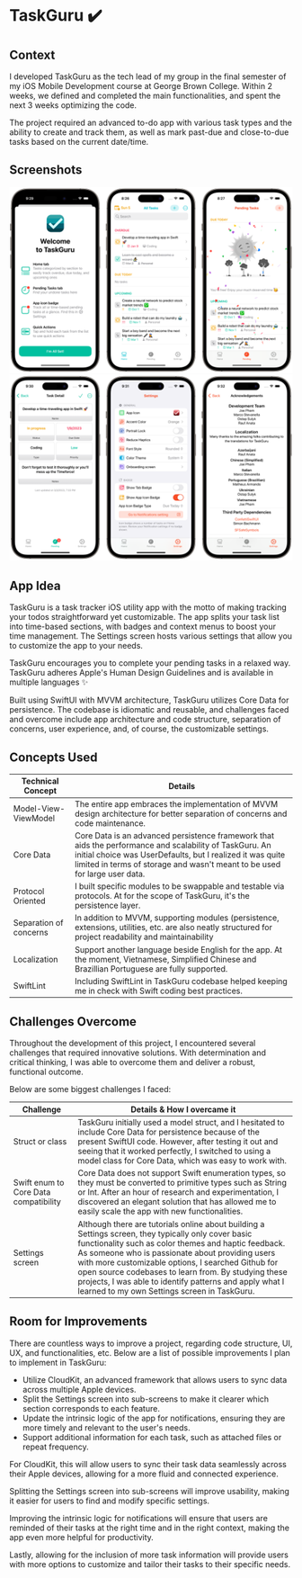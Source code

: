 # TaskGuru ✔️

## Context
I developed TaskGuru as the tech lead of my group in the final semester of my iOS Mobile Development course at George Brown College. Within 2 weeks, we defined and completed the main functionalities, and spent the next 3 weeks optimizing the code.

The project required an advanced to-do app with various task types and the ability to create and track them, as well as mark past-due and close-to-due tasks based on the current date/time.

## Screenshots
![screenshot1](screenshots/screenshot1.png)
![screenshot2](screenshots/screenshot2.png)

## App Idea
TaskGuru is a task tracker iOS utility app with the motto of making tracking your todos straightforward yet customizable. The app splits your task list into time-based sections, with badges and context menus to boost your time management. The Settings screen hosts various settings that allow you to customize the app to your needs.

TaskGuru encourages you to complete your pending tasks in a relaxed way. TaskGuru adheres Apple's Human Design Guidelines and is available in multiple languages ✨

Built using SwiftUI with MVVM architecture, TaskGuru utilizes Core Data for persistence. The codebase is idiomatic and reusable, and challenges faced and overcome include app architecture and code structure, separation of concerns, user experience, and, of course, the customizable settings. 

## Concepts Used
<table>
    <thead>
        <tr>
            <th>Technical Concept</th>
            <th>Details</th>
        </tr>
    </thead>
    <tbody>
        <tr>
            <td>Model-View-ViewModel</td>
            <td>The entire app embraces the implementation of MVVM design architecture for better separation of concerns and code maintenance.</td>
        </tr>
        <tr>
            <td>Core Data</td>
            <td>Core Data is an advanced persistence framework that aids the performance and scalability of TaskGuru. An initial choice was UserDefaults, but I realized it was quite limited in terms of storage and wasn't meant to be used for large user data.</td>
        </tr>
        <tr>
            <td>Protocol Oriented</td>
            <td>I built specific modules to be swappable and testable via protocols. At for the scope of TaskGuru, it's the persistence layer.</td>
        </tr>
        <tr>
            <td>Separation of concerns</td>
            <td>In addition to MVVM, supporting modules (persistence, extensions, utilities, etc. are also neatly structured for project readability and maintainability</td>
        </tr>
		<tr>
            <td>Localization</td>
            <td>Support another language beside English for the app. At the moment, Vietnamese, Simplified Chinese and Brazillian Portuguese are fully supported.</td>
        </tr>
		<tr>
            <td>SwiftLint</td>
            <td>Including SwiftLint in TaskGuru codebase helped keeping me in check with Swift coding best practices.</td>
        </tr>
    </tbody>
</table>

## Challenges Overcome
Throughout the development of this project, I encountered several challenges that required innovative solutions. With determination and critical thinking, I was able to overcome them and deliver a robust, functional outcome.

Below are some biggest challenges I faced:
<table>
    <thead>
        <tr>
            <th>Challenge</th>
            <th>Details & How I overcame it</th>
        </tr>
    </thead>
    <tbody>
        <tr>
            <td>Struct or class</td>
            <td>TaskGuru initially used a model struct, and I hesitated to include Core Data for persistence because of the present SwiftUI code. However, after testing it out and seeing that it worked perfectly, I switched to using a model class for Core Data, which was easy to work with.</td>
        </tr>
        <tr>
            <td>Swift enum to Core Data compatibility</td>
            <td>Core Data does not support Swift enumeration types, so they must be converted to primitive types such as String or Int. After an hour of research and experimentation, I discovered an elegant solution that has allowed me to easily scale the app with new functionalities.</td>
        </tr>
        <tr>
            <td>Settings screen</td>
            <td>Although there are tutorials online about building a Settings screen, they typically only cover basic functionality such as color themes and haptic feedback. As someone who is passionate about providing users with more customizable options, I searched Github for open source codebases to learn from. By studying these projects, I was able to identify patterns and apply what I learned to my own Settings screen in TaskGuru.</td>
        </tr>
    </tbody>
</table>

## Room for Improvements
There are countless ways to improve a project, regarding code structure, UI, UX, and functionalities, etc. Below are a list of possible improvements I plan to implement in TaskGuru:

* Utilize CloudKit, an advanced framework that allows users to sync data across multiple Apple devices.
* Split the Settings screen into sub-screens to make it clearer which section corresponds to each feature.
* Update the intrinsic logic of the app for notifications, ensuring they are more timely and relevant to the user's needs.
* Support additional information for each task, such as attached files or repeat frequency.

For CloudKit, this will allow users to sync their task data seamlessly across their Apple devices, allowing for a more fluid and connected experience.

Splitting the Settings screen into sub-screens will improve usability, making it easier for users to find and modify specific settings.

Improving the intrinsic logic for notifications will ensure that users are reminded of their tasks at the right time and in the right context, making the app even more helpful for productivity.

Lastly, allowing for the inclusion of more task information will provide users with more options to customize and tailor their tasks to their specific needs.

